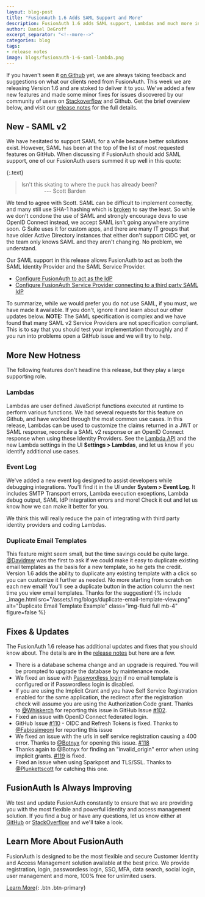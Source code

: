 ```yaml
---
layout: blog-post
title: "FusionAuth 1.6 Adds SAML Support and More"
description: FusionAuth 1.6 adds SAML support, Lambdas and much more in this new release. Download and upgrade now!
author: Daniel DeGroff
excerpt_separator: "<!--more-->"
categories: blog
tags:
- release notes
image: blogs/fusionauth-1-6-saml-lambda.png
---
```


If you haven't seen it [on Github](https://github.com/FusionAuth/fusionauth-issues/issues/ "Jump to Github") yet, we are always taking feedback and suggestions on what our clients need from FusionAuth. This week we are releasing Version 1.6 and are stoked to deliver it to you. We've added a few new features and made some minor fixes for issues discovered by our community of users on [Stackoverflow](https://stackoverflow.com/questions/tagged/fusionauth "Jump to StackOverflow") and Github. Get the brief overview below, and visit our [release notes](/docs/v1/tech/release-notes/#version-1-6-0) for the full details.

<!--more-->

## New - SAML v2

We have hesitated to support SAML for a while because better solutions exist. However, SAML has been at the top of the list of most requested features on GitHub. When discussing if FusionAuth should add SAML support, one of our FusionAuth users summed it up well in this quote:

{:.text}
> Isn't this skating to where the puck has already been?
> <br>
> &nbsp;&nbsp;&nbsp;&nbsp;&nbsp;&nbsp;&nbsp;&nbsp;&nbsp;&nbsp;&nbsp;&nbsp;&nbsp;&nbsp; --- Scott Barden

We tend to agree with Scott. SAML can be difficult to implement correctly, and many still use SHA-1 hashing which is [broken](https://security.stackexchange.com/questions/204379/sha1-signature-in-a-saml-request/204395) to say the least. So while we don't condone the use of SAML and strongly encourage devs to use OpenID Connect instead, we accept SAML isn't going anywhere anytime soon. G Suite uses it for custom apps, and there are many IT groups that have older Active Directory instances that either don't support OIDC yet, or the team only knows SAML and they aren't changing. No problem, we understand.

Our SAML support in this release allows FusionAuth to act as both the SAML Identity Provider and the SAML Service Provider.
 - [Configure FusionAuth to act as the IdP](/docs/v1/tech/samlv2/overview)
 - [Configure FusionAuth Service Provider connecting to a third party SAML IdP](/docs/v1/tech/identity-providers/samlv2/overview)

To summarize, while we would prefer you do not use SAML, if you must, we have made it available.  If you don't, ignore it and learn about our other updates below. **NOTE:** The SAML specification is complex and we have found that many SAML v2 Service Providers are not specification compliant. This is to say that you should test your implementation thoroughly and if you run into problems open a GitHub issue and we will try to help.

## More New Hotness

The following features don't headline this release, but they play a large supporting role.

### Lambdas
Lambdas are user defined JavaScript functions executed at runtime to perform various functions. We had several requests for this feature on Github, and have worked through the most common use cases. In this release, Lambdas can be used to customize the claims returned in a JWT or SAML response, reconcile a SAML v2 response or an OpenID Connect response when using these Identity Providers. See the [Lambda API](/docs/v1/tech/lambdas/overview) and the new Lambda settings in the UI **Settings > Lambdas**, and let us know if you identify additional use cases.

### Event Log
We've added a new event log designed to assist developers while debugging integrations. You'll find it in the UI under **System > Event Log**. It includes SMTP Transport errors, Lambda execution exceptions, Lambda debug output, SAML IdP integration errors and more! Check it out and let us know how we can make it better for you.

We think this will really reduce the pain of integrating with third party identity providers and coding Lambdas.

### Duplicate Email Templates

This feature might seem small, but the time savings could be quite large. [@Davidmw](https://github.com/davidmw) was the first to ask if we could make it easy to duplicate existing email templates as the basis for a new template, so he gets the credit. Version 1.6 adds the ability to duplicate any existing template with a click so you can customize it further as needed. No more starting from scratch on each new email! You'll see a duplicate button in the action column the next time you view email templates. Thanks for the suggestion!
{% include _image.html src="/assets/img/blogs/duplicate-email-template-view.png" alt="Duplicate Email Template Example" class="img-fluid full mb-4" figure=false %}

## Fixes & Updates

The FusionAuth 1.6 release has additional updates and fixes that you should know about. The details are in the [release notes](/docs/v1/tech/release-notes/#version-1-6-0) but here are a few.
- There is a database schema change and an upgrade is required. You will be prompted to upgrade the database by maintenance mode.
- We fixed an issue with [Passwordless login](/blog/2019/03/28/fusionauth-passwordless) if no email template is configured or if Passwordless login is disabled.
- If you are using the Implicit Grant and you have Self Service Registration enabled for the same application, the redirect after the registration check will assume you are using the Authorization Code grant. Thanks to [@Whiskerch](https://github.com/whiskerch) for reporting this issue in GitHub Issue [#102](https://github.com/FusionAuth/fusionauth-issues/issues/102).
- Fixed an issue with OpenID Connect federated login.
- GitHub Issue [#110](https://github.com/FusionAuth/fusionauth-issues/issues/110) - OIDC and Refresh Tokens is fixed. Thanks to [@Fabiosimeoni](https://github.com/fabiosimeoni) for reporting this issue
- We fixed an issue with the urls in self service registration causing a 400 error. Thanks to [@Botnyx](https://github.com/botnyx) for opening this issue. [#118](https://github.com/FusionAuth/fusionauth-issues/issues/118)
- Thanks again to @Botnyx for finding an "invalid_origin" error when using implicit grants. [#119](https://github.com/FusionAuth/fusionauth-issues/issues/119) is fixed.
- Fixed an issue when using Sparkpost and TLS/SSL. Thanks to [@Plunkettscott](https://github.com/plunkettscott) for catching this one.


## FusionAuth Is Always Improving
We test and update FusionAuth constantly to ensure that we are providing you with the most flexible and powerful identity and access management solution. If you find a bug or have any questions, let us know either at [GitHub](https://github.com/FusionAuth/fusionauth-issues "Jump to GitHub") or [StackOverflow](https://stackoverflow.com/questions/tagged/fusionauth "Jump to StackOverflow") and we'll take a look.

## Learn More About FusionAuth

FusionAuth is designed to be the most flexible and secure Customer Identity and Access Management solution available at the best price. We provide registration, login, passwordless login, SSO, MFA, data search, social login, user management and more, 100% free for unlimited users.

[Learn More](/ "FusionAuth Home"){: .btn .btn-primary}

